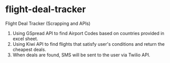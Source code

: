 # flight-deal-tracker
Flight Deal Tracker (Scrapping and APIs)

1) Using GSpread API to find Airport Codes based on countries provided in excel sheet.
2) Using Kiwi API to find flights that satisfy user's conditions and return the cheapest deals.
3) When deals are found, SMS will be sent to the user via Twilio API.
